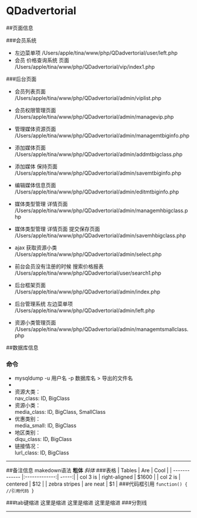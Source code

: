 # QDadvertorial


##页面信息

###会员系统
* 左边菜单项
/Users/apple/tina/www/php/QDadvertorial/user/left.php
* 会员 价格查询系统 页面   
/Users/apple/tina/www/php/QDadvertorial/vip/index1.php   


###后台页面
* 会员列表页面
/Users/apple/tina/www/php/QDadvertorial/admin/viplist.php
* 会员权限管理页面
/Users/apple/tina/www/php/QDadvertorial/admin/managevip.php
* 管理媒体资源页面   
/Users/apple/tina/www/php/QDadvertorial/admin/managemtbiginfo.php
* 添加媒体页面   
/Users/apple/tina/www/php/QDadvertorial/admin/addmtbigclass.php
* 添加媒体 保持页面   
/Users/apple/tina/www/php/QDadvertorial/admin/savemtbiginfo.php
* 编辑媒体信息页面
/Users/apple/tina/www/php/QDadvertorial/admin/editmtbiginfo.php

* 媒体类型管理 详情页面   
/Users/apple/tina/www/php/QDadvertorial/admin/managemhbigclass.php
* 媒体类型管理 详情页面 提交保存页面   
/Users/apple/tina/www/php/QDadvertorial/admin/savemhbigclass.php
* ajax 获取资源小类   
/Users/apple/tina/www/php/QDadvertorial/admin/select.php
* 前台会员没有注册的时候 搜索价格报表   
/Users/apple/tina/www/php/QDadvertorial/user/search1.php
* 后台框架页面   
/Users/apple/tina/www/php/QDadvertorial/admin/index.php   
* 后台管理系统 左边菜单项   
/Users/apple/tina/www/php/QDadvertorial/admin/left.php
* 资源小类管理页面   
/Users/apple/tina/www/php/QDadvertorial/admin/managemtsmallclass.php



##数据库信息
### 命令
* mysqldump -u 用户名 -p 数据库名 > 导出的文件名    
* 
* 资源大类：   
nav_class: ID, BigClass
* 资源小类：   
media_class: ID, BigClass, SmallClass
* 优惠类别：   
media_small: ID, BigClass
* 地区类别：   
diqu_class: ID, BigClass   
* 链接情况：   
lurl_class: ID, BigClass   








***





##备注信息 makedown语法
**粗体** *斜体*
###表格
| Tables        | Are           | Cool  |
| ------------- |:-------------:| -----:|
| col 3 is      | right-aligned | $1600 |
| col 2 is      | centered      |   $12 |
| zebra stripes | are neat      |    $1 |
###代码框引用
`
function() {
  //引用代码
}
`

###tab键缩进
  这里是缩进
  这里是缩进
  这里是缩进
###分割线
***

